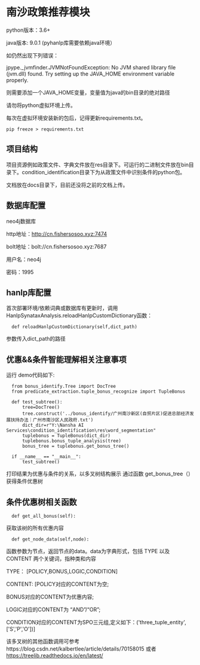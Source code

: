 # 南沙政策推荐模块

python版本：3.6+

java版本: 9.0.1 (pyhanlp库需要依赖java环境）

如仍然出现下列错误：

jpype._jvmfinder.JVMNotFoundException: No JVM shared library file (jvm.dll) found. Try setting up the JAVA_HOME environment variable properly.

则需要添加一个JAVA_HOME变量，变量值为java的bin目录的绝对路径

请勿将python虚拟环境上传。

每次在虚拟环境安装新的包后，记得更新requirements.txt。

```
pip freeze > requirements.txt
```

## 项目结构

项目资源例如政策文件、字典文件放在res目录下。可运行的二进制文件放在bin目录下。condition_identification目录下为从政策文件中识别条件的python包。

文档放在docs目录下，目前还没将之前的文档上传。

## 数据库配置

neo4j数据库

http地址：http://cn.fishersosoo.xyz:7474

bolt地址：bolt://cn.fishersosoo.xyz:7687

用户名：neo4j

密码：1995

## hanlp库配置
首次部署环境/依赖词典或数据库有更新时，调用HanlpSynataxAnalysis.reloadHanlpCustomDictionary函数：
      
      def reloadHanlpCustomDictionary(self,dict_path)
      
参数传入dict_path的路径

## 优惠&&条件智能理解相关注意事项
运行 demo代码如下:

      from bonus_identify.Tree import DocTree
      from predicate_extraction.tuple_bonus_recognize import TupleBonus

      def test_subtree():
          tree=DocTree()
          tree.construct('../bonus_identify/广州南沙新区(自贸片区)促进总部经济发展扶持办法｜广州市南沙区人民政府.txt')
          dict_dir=r"Y:\Nansha AI Services\condition_identification\res\word_segmentation"
          tuplebonus = TupleBonus(dict_dir)
          tuplebonus.bonus_tuple_analysis(tree)
          bonus_tree = tuplebonus.get_bonus_tree()
    
      if __name__ == "__main__":
          test_subtree()

打印结果为优惠与条件的关系，以多叉树结构展示
通过函数 get_bonus_tree（）获得条件优惠树

## 条件优惠树相关函数
      def get_all_bonus(self):
      
获取该树的所有优惠内容
      
      
      def get_node_data(self,node):
     
函数参数为节点，返回节点的data。data为字典形式，包括 TYPE 以及 CONTENT 两个关键词，指种类和内容

TYPE：
[POLICY,BONUS,LOGIC,CONDITION]

CONTENT:
[POLICY对应的CONTENT为空;

BONUS对应的CONTENT为优惠内容;

LOGIC对应的CONTENT为 “AND”/“OR”;

CONDITION对应的CONTENT为SPO三元组,定义如下：('three_tuple_entity', ['S','P','O'])]
 
该多叉树的其他函数调用可参考https://blog.csdn.net/kalbertlee/article/details/70158015 或者 https://treelib.readthedocs.io/en/latest/
            
